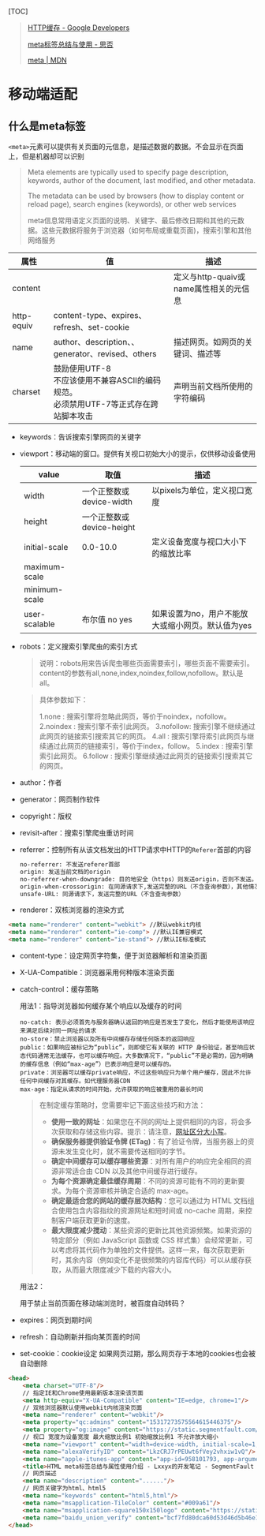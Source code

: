 [TOC]

> [HTTP缓存 - Google Developers](https://developers.google.com/web/fundamentals/performance/optimizing-content-efficiency/http-caching?hl=zh-cn#cache-control)
>
> [meta标签总结与使用 - 思否](https://segmentfault.com/a/1190000004279791)
>
> [meta | MDN](https://developer.mozilla.org/zh-CN/docs/Web/HTML/Element/meta)
>
>

# 移动端适配

## 什么是meta标签

`<meta>`元素可以提供有关页面的元信息，是描述数据的数据。不会显示在页面上，但是机器却可以识别

> Meta elements are typically used to specify page description, keywords, author of the document, last modified, and other metadata.
>
> The metadata can be used by browsers (how to display content or reload page), search engines (keywords), or other web services
>
> meta信息常用语定义页面的说明、关键字、最后修改日期和其他的元数据。这些元数据将服务于浏览器（如何布局或重载页面)，搜索引擎和其他网络服务

| 属性       | 值                                                           | 描述                                   |
| ---------- | ------------------------------------------------------------ | -------------------------------------- |
| content    |                                                              | 定义与http-quaiv或name属性相关的元信息 |
| http-equiv | content-type、expires、refresh、set-cookie                   |                                        |
| name       | author、description、、generator、revised、others            | 描述网页。如网页的关键词、描述等       |
| charset    | 鼓励使用UTF-8<br>不应该使用不兼容ASCII的编码规范。<br>必须禁用UTF-7等正式存在跨站脚本攻击 | 声明当前文档所使用的字符编码           |

- keywords：告诉搜索引擎网页的关键字

- viewport：移动端的窗口。提供有关视口初始大小的提示，仅供移动设备使用

  | value         | 取值                      | 描述                                              |
  | ------------- | ------------------------- | ------------------------------------------------- |
  | width         | 一个正整数或device-width  | 以pixels为单位，定义视口宽度                      |
  | height        | 一个正整数或device-height |                                                   |
  | initial-scale | 0.0-10.0                  | 定义设备宽度与视口大小下的缩放比率                |
  | maximum-scale |                           |                                                   |
  | minimum-scale |                           |                                                   |
  | user-scalable | 布尔值 no yes             | 如果设置为no，用户不能放大或缩小网页。默认值为yes |

- robots：定义搜索引擎爬虫的索引方式

  >  说明：robots用来告诉爬虫哪些页面需要索引，哪些页面不需要索引。
  > content的参数有all,none,index,noindex,follow,nofollow。默认是all。

  > 具体参数如下：
  >
  > 1.none : 搜索引擎将忽略此网页，等价于noindex，nofollow。
  > 2.noindex : 搜索引擎不索引此网页。
  > 3.nofollow: 搜索引擎不继续通过此网页的链接索引搜索其它的网页。
  > 4.all : 搜索引擎将索引此网页与继续通过此网页的链接索引，等价于index，follow。
  > 5.index : 搜索引擎索引此网页。
  > 6.follow : 搜索引擎继续通过此网页的链接索引搜索其它的网页。

- author：作者

- generator：网页制作软件

- copyright：版权

- revisit-after：搜索引擎爬虫重访时间

- referrer：控制所有从该文档发出的HTTP请求中HTTP的`Referer`首部的内容

  ```html
  no-referrer: 不发送referer首部
  origin: 发送当前文档的origin
  no-referrer-when-downgrade: 目的地安全（https）则发送origin，否则不发送。这个是默认行为
  origin-when-crossorigin: 在同源请求下,发送完整的URL（不含查询参数），其他情况发送origin
  unsafe-URL: 同源请求下，发送完整的URL（不含查询参数）
  ```

- renderer：双核浏览器的渲染方式

```html
<meta name="renderer" content="webkit"> //默认webkit内核
<meta name="renderer" content="ie-comp"> //默认IE兼容模式
<meta name="renderer" content="ie-stand"> //默认IE标准模式
```



- content-type：设定网页字符集，便于浏览器解析和渲染页面

- X-UA-Compatible：浏览器采用何种版本渲染页面

- catch-control：缓存策略

  用法1：指导浏览器如何缓存某个响应以及缓存的时间

  ```
  no-catch: 表示必须首先与服务器确认返回的响应是否发生了变化，然后才能使用该响应来满足后续对同一网址的请求
  no-store：禁止浏览器以及所有中间缓存存储任何版本的返回响应
  public：如果响应被标记为“public”，则即使它有关联的 HTTP 身份验证，甚至响应状态代码通常无法缓存，也可以缓存响应。大多数情况下，“public”不是必需的，因为明确的缓存信息（例如“max-age”）已表示响应是可以缓存的。
  private：浏览器可以缓存private响应，不过这些响应只为单个用户缓存，因此不允许任何中间缓存对其缓存。如代理服务器CDN
  max-age：指定从请求的时间开始，允许获取的响应被重用的最长时间
  ```

  > 在制定缓存策略时，您需要牢记下面这些技巧和方法：
  >
  > - **使用一致的网址**：如果您在不同的网址上提供相同的内容，将会多次获取和存储这些内容。提示：请注意，[网址区分大小写](http://www.w3.org/TR/WD-html40-970708/htmlweb.html)。
  > - **确保服务器提供验证令牌 (ETag)**：有了验证令牌，当服务器上的资源未发生变化时，就不需要传送相同的字节。
  > - **确定中间缓存可以缓存哪些资源**：对所有用户的响应完全相同的资源非常适合由 CDN 以及其他中间缓存进行缓存。
  > - **为每个资源确定最佳缓存周期**：不同的资源可能有不同的更新要求。为每个资源审核并确定合适的 max-age。
  > - **确定最适合您的网站的缓存层次结构**：您可以通过为 HTML 文档组合使用包含内容指纹的资源网址和短时间或 no-cache 周期，来控制客户端获取更新的速度。
  > - **最大限度减少搅动**：某些资源的更新比其他资源频繁。如果资源的特定部分（例如 JavaScript 函数或 CSS 样式集）会经常更新，可以考虑将其代码作为单独的文件提供。这样一来，每次获取更新时，其余内容（例如变化不是很频繁的内容库代码）可以从缓存获取，从而最大限度减少下载的内容大小。

  用法2：

  用于禁止当前页面在移动端浏览时，被百度自动转码？

- expires：网页到期时间

- refresh：自动刷新并指向某页面的时间

- set-cookie：cookie设定 如果网页过期，那么网页存于本地的cookies也会被自动删除



```html
<head>
    <meta charset="UTF-8"/>
    // 指定IE和Chrome使用最新版本渲染该页面
    <meta http-equiv="X-UA-Compatible" content="IE=edge, chrome=1"/>
    // 双核浏览器默认使用webkit内核渲染页面
    <meta name="renderer" content="webkit"/>
    <meta property="qc:admins" content="15317273575564615446375"/>
    <meta property="og:image" content="https://static.segmentfault.com/v-5bbf1b3b/global/img/touch-icon.png"/>
    // 视口 宽度为设备宽度 最大缩放比例1 初始缩放比例1 不允许放大缩小
    <meta name="viewport" content="width=device-width, initial-scale=1, maximum-scale=1, user-scalable=no"/>
    <meta name="alexaVerifyID" content="LkzCRJ7rPEUwt6fVey2vhxiw1vQ"/>
    <meta name="apple-itunes-app" content="app-id=958101793, app-argument=">
    <title>HTML meta标签总结与属性使用介绍 - Lxxyx的开发笔记 - SegmentFault 思否</title>
    // 网页描述
    <meta name="description" content="......"/>
    // 网页关键字为html、html5
    <meta name="keywords" content="html5,html"/>
    <meta name="msapplication-TileColor" content="#009a61"/>
    <meta name="msapplication-square150x150logo" content="https://static.segmentfault.com/v-5bbf1b3b/global/img/touch-icon.png"/>
    <meta name="baidu_union_verify" content="bcf7fd80dca60d53d46d5b46e1b990ca">
</head>
```



















